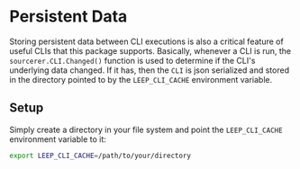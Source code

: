 # Persistent Data

Storing persistent data between CLI executions is also a critical feature of useful CLIs that this package supports. Basically, whenever a CLI is run, the `sourcerer.CLI.Changed()` function is used to determine if the CLI's underlying data changed. If it has, then the `CLI` is json serialized and stored in the directory pointed to by the `LEEP_CLI_CACHE` environment variable.

## Setup

Simply create a directory in your file system and point the `LEEP_CLI_CACHE` environment variable to it:

```bash
export LEEP_CLI_CACHE=/path/to/your/directory
```
